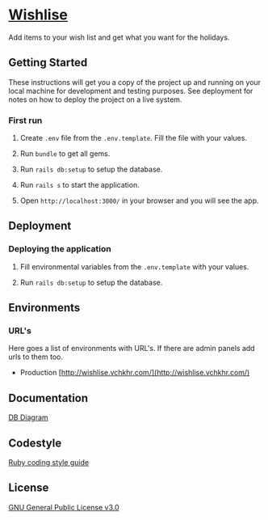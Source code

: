 # [Wishlise](http://wishlise.vchkhr.com/)

Add items to your wish list and get what you want for the holidays.

## Getting Started

These instructions will get you a copy of the project up and running on your local machine for development and testing purposes. See deployment for notes on how to deploy the project on a live system.

### First run

1. Create `.env` file from the `.env.template`. Fill the file with your values.

1. Run `bundle` to get all gems.

1. Run `rails db:setup` to setup the database.

1. Run `rails s` to start the application.

1. Open `http://localhost:3000/` in your browser and you will see the app.

## Deployment

### Deploying the application

1. Fill environmental variables from the `.env.template` with your values.

1. Run `rails db:setup` to setup the database.

## Environments

### URL's
Here goes a list of environments with URL's. If there are admin panels add urls to them too.

* Production [http://wishlise.vchkhr.com/](http://wishlise.vchkhr.com/)

## Documentation

[DB Diagram](https://dbdiagram.io/d/6277c8227f945876b6d7bf3b)

## Codestyle

[Ruby coding style guide](https://github.com/rubocop-hq/ruby-style-guide)


## License

[GNU General Public License v3.0](LICENSE)
